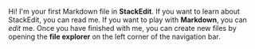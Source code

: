 Hi! I'm your first Markdown file in **StackEdit**. If you want to learn about StackEdit, you can read me. If you want to play with **Markdown**, you can *edit* me. Once you have finished with me, you can create new files by opening the **file explorer** on the left corner of the navigation bar.
